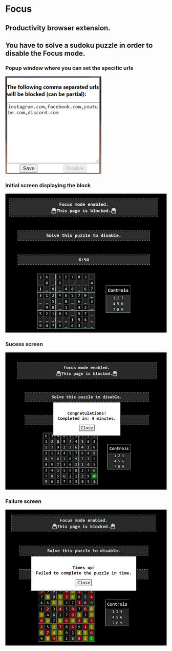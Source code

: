 # Focus
## Productivity browser extension.
## You have to solve a sudoku puzzle in order to disable the Focus mode.

### Popup window where you can set the specific urls
<img src="popup.png" alt="drawing" width="300"/>

### Initial screen displaying the block
<img src="initial_screen.PNG" alt="drawing" width="650"/>

### Sucess screen
<img src="success_screen.PNG" alt="drawing" width="650"/>

### Failure screen
<img src="failure_screen.PNG" alt="drawing" width="650"/>
